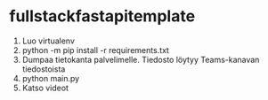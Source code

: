# fullstackfastapitemplate

1) Luo virtualenv
2) python -m pip install -r requirements.txt
3) Dumpaa tietokanta palvelimelle. Tiedosto löytyy Teams-kanavan tiedostoista
4) python main.py
5) Katso videot
